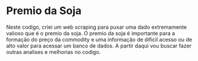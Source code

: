 # Premio da Soja
 Neste codigo, criei um web scraping para puxar uma dado extremamente valioso que é o premio da soja. O premio da soja é importante para a formação do preço da commodity e uma informação de dificil acesso ou de alto valor para acessar um banco de dados. A partir daqui vou buscar fazer outras analises e melhorias no codigo.
